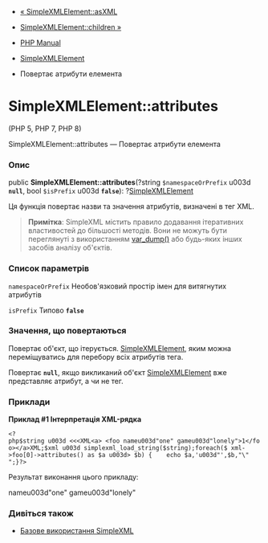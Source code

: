 - [« SimpleXMLElement::asXML](simplexmlelement.asxml.md)
- [SimpleXMLElement::children »](simplexmlelement.children.md)

- [PHP Manual](index.md)
- [SimpleXMLElement](class.simplexmlelement.md)
- Повертає атрибути елемента

# SimpleXMLElement::attributes

(PHP 5, PHP 7, PHP 8)

SimpleXMLElement::attributes — Повертає атрибути елемента

### Опис

public **SimpleXMLElement::attributes**(?string `$namespaceOrPrefix` u003d
**`null`**, bool `$isPrefix` u003d **`false`**):
?[SimpleXMLElement](class.simplexmlelement.md)

Ця функція повертає назви та значення атрибутів, визначені в
тег XML.

> **Примітка**: SimpleXML містить правило додавання ітеративних
> властивостей до більшості методів. Вони не можуть бути переглянуті з
> використанням [var_dump()](function.var-dump.md) або будь-яких
> інших засобів аналізу об'єктів.

### Список параметрів

`namespaceOrPrefix`
Необов'язковий простір імен для витягнутих атрибутів

`isPrefix`
Типово **`false`**

### Значення, що повертаються

Повертає об'єкт, що ітерується.
[SimpleXMLElement](class.simplexmlelement.md), яким можна
переміщуватись для перебору всіх атрибутів тега.

Повертає **`null`**, якщо викликаний об'єкт
[SimpleXMLElement](class.simplexmlelement.md) вже представляє
атрибут, а чи не тег.

### Приклади

**Приклад #1 Інтерпретація XML-рядка**

` <?php$string u003d <<<XML<a> <foo nameu003d"one" gameu003d"lonely">1</foo></a>XML;$xml u003d simplexml_load_string($string);foreach($ xml->foo[0]->attributes() as $a u003d> $b) {    echo $a,'u003d"',$b,"\"
";}?> `

Результат виконання цього прикладу:

nameu003d"one"
gameu003d"lonely"

### Дивіться також

- [Базове використання SimpleXML](simplexml.examples-basic.md)
